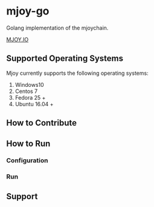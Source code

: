 # mjoy-go
Golang implementation of the mjoychain.

[MJOY.IO](https://mjoy.io)

## Supported Operating Systems
Mjoy currently supports the following operating systems:
1. Windows10
2. Centos 7
3. Fedora 25 +
4. Ubuntu 16.04 +

## How to Contribute

## How to Run

### Configuration

### Run

## Support